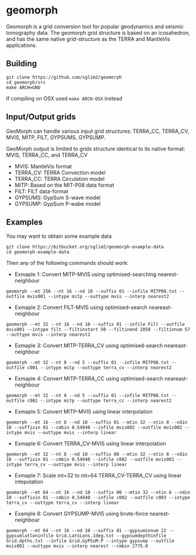 
# geomorph

Geomorph is a grid conversion tool for popular geodynamics and seismic
tomography data. The geomorph grid structure is based on an icosahedron, and
has the same native grid-structure as the TERRA and MantleVis applications.

## Building
```
git clone https://github.com/sglim2/geomorph
cd geomorph/src
make ARCH=GNU
```
If compiling on OSX used ```make ARCH-OSX``` instead


## Input/Output grids
GeoMorph can handle various input grid structures: TERRA_CC, TERRA_CV, MVIS, MITP, FILT, GYPSUMS, GYPSUMP.

GeoMorph output is limited to grids structure identical to its native format: MVIS, TERRA_CC, and TERRA_CV


 * MVIS: MantleVis format
 * TERRA_CV: TERRA Convection model
 * TERRA_CC: TERRA Circulation model
 * MITP: Based on the MIT-P08 data format
 * FILT: FILT data-format
 * GYPSUMS: GypSum S-wave model
 * GYPSUMP: GypSum P-wabe model

## Examples

You may want to obtain some example data
```
git clone https://bitbucket.org/sglim2/geomorph-example-data
cd geomorph-example-data
```
Then any of the following commands should work:

 * Exmaple 1: Convert MITP-MVIS using optimised-searching nearest-neighbour
```
geomorph --mt 256 --nt 16 --nd 10 --suffix 01 --infile MITP08.txt --outfile mvis001 --intype mitp --outtype mvis --interp nearest2
```
 * Exmaple 2: Convert FILT-MVIS using optimised-search neareast-neighbour
```
geomorph --mt 32 --nt 16 --nd 10 --suffix 01 --infile Filt --outfile mvis001 --intype filt --filtinstart 50 --filtinend 2850 --filtinnum 57 --outtype mvis --interp nearest2
```
 * Exmaple 3: Convert MITP-TERRA_CV using optimised-search neareast-neighbour
```
geomorph --mt 32 --nt 8 --nd 5 --suffix 01 --infile MITP08.txt --outfile c001 --intype mitp --outtype terra_cv --interp nearest2
```
 * Exmaple 4: Convert MITP-TERRA_CC using optimised-search neareast-neighbour
```
geomorph --mt 32 --nt 8 --nd 5 --suffix 01 --infile MITP08.txt --outfile c002 --intype mitp --outtype terra_cc --interp nearest2
```
 *  Exmaple 5: Convert MITP-MVIS using linear interpolation
```
geomorph --mt 16 --nt 8 --nd 10 --suffix 01 --mtin 32 --ntin 8 --ndin 10 --suffixin 01 --cmbin 0.54940 --infile mvis002 --outfile mvis002 --intype mvis --outtype mvis --interp linear
```
 * Exmaple 6: Convert TERRA_CV-MVIS using linear interpolation
```
geomorph --mt 32 --nt 8 --nd 10 --suffix 00 --mtin 32 --ntin 8 --ndin 10 --suffixin 01 --cmbin 0.54940 --infile c002 --outfile mvis001 --intype terra_cv --outtype mvis --interp linear
```
 *  Exmaple 7: Scale mt=32 to mt=64 TERRA_CV-TERRA_CV using linear intepolation
```
geomorph --mt 64 --nt 16 --nd 10 --suffix 00 --mtin 32 --ntin 8 --ndin 10 --suffixin 01 --cmbin 0.54940 --infile c002 --outfile c003 --intype terra_cv --outtype terra_cv --interp linear
```
 * Example 8: Convert GYPSUMP-MVIS using brute-force nearest-neighbour
```
geomorph --mt 64 --nt 16 --nd 10 --suffix 01 --gypsuminnum 22 --gypsumlatloninfile Grid.LatsLons.1deg.txt --gypsumdepthinfile Grid.dpths.txt --infile Grid.GyPSuM.P --intype gypsump --outfile mvis001 --outtype mvis --interp nearest --cmbin 2775.0
```


